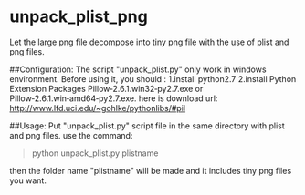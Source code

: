 unpack_plist_png
================

Let the large png file decompose into tiny png file with the use of plist and png files.

##Configuration:
  The script "unpack_plist.py" only work in windows environment. Before using it, you should :
  1.install python2.7
  2.install Python Extension Packages Pillow‑2.6.1.win32‑py2.7.exe or Pillow‑2.6.1.win‑amd64‑py2.7.exe.
    here is download url: http://www.lfd.uci.edu/~gohlke/pythonlibs/#pil

##Usage:
  Put "unpack_plist.py" script file in the same directory with plist and png files.
  use the command:
  >python unpack_plist.py plistname
  
  then the folder name "plistname" will be made and it includes tiny png files you want.
